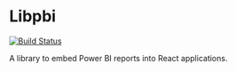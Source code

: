 # Libpbi
[![Build Status](https://travis-ci.org/helkasko/libpbi.svg?branch=master)](https://travis-ci.org/helkasko/libpbi)

A library to embed Power BI reports into React applications.
